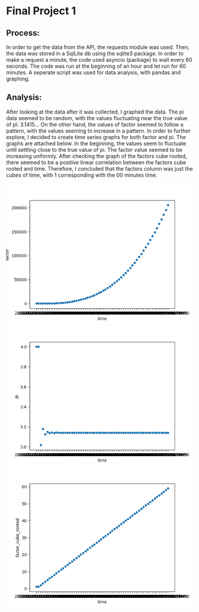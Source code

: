 # Final Project 1

## Process:
In order to get the data from the API, the requests module was used. Then, the data was stored in a SqlLite db using the sqlite3 package. In order to make a request a minute, the code used asyncio (package) to wait every 60 seconds. The code was run at the beginning of an hour and let run for 60 minutes. A seperate script was used for data analysis, with pandas and graphing. 

## Analysis:

After looking at the data after it was collected, I graphed the data. The pi data seemed to be random, with the values fluctuating near the true value of pi: 3.1415... On the other hand, the values of factor seemed to follow a pattern, with the values seeming to increase in a pattern. In order to further explore, I decided to create time series graphs for both factor and pi. The graphs are attached below. In the beginning, the values seem to fluctuate until settling close to the true value of pi. The factor value seemed to be increasing uniformly. After checking the graph of the factors cube rooted, there seemed to be a positive linear correlation between the factors cube rooted and time. Therefore, I concluded that the factors column was just the cubes of time, with 1 corresponding with the 00 minutes time.

![Factor Graph](https://raw.githubusercontent.com/rafid-mirza/Final_Project_1/main/Factor%20Graph.png)
![Pi Graph](https://raw.githubusercontent.com/rafid-mirza/Final_Project_1/main/Pi%20Graph.png)
![Cube Graph](https://raw.githubusercontent.com/rafid-mirza/Final_Project_1/main/Cube%20Root%20Factor%20Graph.png)
  
